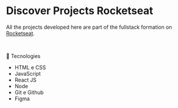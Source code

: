 # Discover Projects Rocketseat

All the projects developed here are part of the fullstack formation on [Rocketseat](https://www.rocketseat.com.br/?utm_source=google&utm_medium=cpc&utm_campaign=lead&utm_term=perpetuo&utm_content=institucional-lead-home-texto-lead-brandkws-none-none-institucional-none-none-br-google&utm_term=rocketseat&utm_campaign=PROGRAMAS-ALL-BRANDKWS-SEM&utm_source=adwords&utm_medium=cpc&hsa_acc=8545075154&hsa_cam=16048648686&hsa_grp=135825188594&hsa_ad=579096962131&hsa_src=g&hsa_tgt=kwd-679159515078&hsa_kw=rocketseat&hsa_mt=b&hsa_net=adwords&hsa_ver=3&gad_source=1&gclid=CjwKCAiAloavBhBOEiwAbtAJOxbATZ92TkpGFK0P34hsjTcYzF0GK3rdcXHWRGPwy-miUbUGKIvQixoCOi0QAvD_BwE).

<br>

🚀 Tecnologies

- HTML e CSS
- JavaScript
- React JS
- Node
- Git e Github
- Figma
